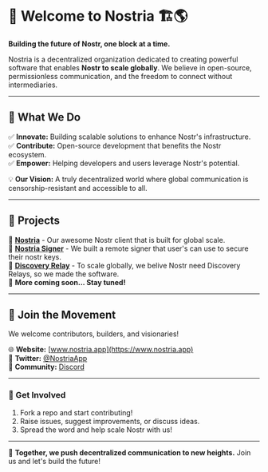 # 🚀 Welcome to **Nostria** 🏗️🌎  

**Building the future of Nostr, one block at a time.**  

Nostria is a decentralized organization dedicated to creating powerful software that enables **Nostr to scale globally**. We believe in open-source, permissionless communication, and the freedom to connect without intermediaries.  

---

## 🌟 What We Do  

✅ **Innovate:** Building scalable solutions to enhance Nostr's infrastructure.  
✅ **Contribute:** Open-source development that benefits the Nostr ecosystem.  
✅ **Empower:** Helping developers and users leverage Nostr's potential.  

💡 **Our Vision:** A truly decentralized world where global communication is censorship-resistant and accessible to all.  

---

## 📜 Projects  

🔹 **[Nostria](https://github.com/nostria-app/nostria)** - Our awesome Nostr client that is built for global scale.  
🔹 **[Nostria Signer](https://github.com/nostria-app/nostria-signer)** - We built a remote signer that user's can use to secure their nostr keys.  
🔹 **[Discovery Relay](https://github.com/nostria-app/discovery-relay)** - To scale globally, we belive Nostr need Discovery Relays, so we made the software.  
🔹 **More coming soon... Stay tuned!**  

---

## 👥 Join the Movement  

We welcome contributors, builders, and visionaries!  

🌐 **Website:** [www.nostria.app](https://www.nostria.app)  
📢 **Twitter:** [@NostriaApp](https://x.com/nostriaapp)  
💬 **Community:** [Discord](https://blockcore.net/discord)  

---

### 📌 Get Involved  

1. Fork a repo and start contributing!  
2. Raise issues, suggest improvements, or discuss ideas.  
3. Spread the word and help scale Nostr with us!  

---

🚀 **Together, we push decentralized communication to new heights.** Join us and let's build the future!
